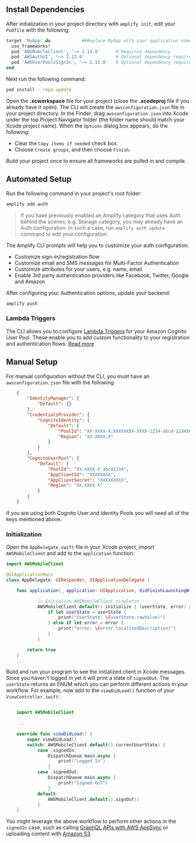 ## Install Dependencies

After initialization in your project directory with `amplify init`, edit your `Podfile` with the following:

```ruby
target 'MyApp' do            ##Replace MyApp with your application name
  use_frameworks!
  pod 'AWSMobileClient', '~> 2.13.0'      # Required dependency
  pod 'AWSAuthUI', '~> 2.13.0'            # Optional dependency required to use drop-in UI
  pod 'AWSUserPoolsSignIn', '~> 2.13.0'   # Optional dependency required to use drop-in UI
end
```

Next run the following command:

```bash
pod install --repo-update
```

Open the **.xcworkspace** file for your project (close the **.xcodeproj** file if you already have it open). The CLI will create the `awsconfiguration.json` file in your project directory. In the Finder, drag `awsconfiguration.json` into Xcode under the top Project Navigator folder (the folder name should match your Xcode project name). When the `Options` dialog box appears, do the following:

* Clear the `Copy items if needed` check box.
* Choose `Create groups`, and then choose `Finish`.

Build your project once to ensure all frameworks are pulled in and compile.

## Automated Setup

Run the following command in your project's root folder:

```bash
amplify add auth
```

> If you have previously enabled an Amplify category that uses Auth behind the scenes, e.g. Storage category, you may already have an Auth configuration. In such a case, run `amplify auth update` command to edit your configuration.

The Amplify CLI prompts will help you to customize your auth configuration:
- Customize sign-in/registration flow 
- Customize email and SMS messages for Multi-Factor Authentication
- Customize attributes for your users, e.g. name, email
- Enable 3rd party authentication providers like Facebook, Twitter, Google and Amazon

After configuring your Authentication options, update your backend:

```bash
amplify push
```

### Lambda Triggers

The CLI allows you to configure [Lambda Triggers](https://docs.aws.amazon.com/cognito/latest/developerguide/cognito-user-identity-pools-working-with-aws-lambda-triggers.html) for your Amazon Cognito User Pool. These enable you to add custom functionality to your registration and authentication flows. [Read more](/cli/auth/triggers)

## Manual Setup

For manual configuration without the CLI, you must have an `awsconfiguration.json` file with the following:

```json
    {
        "IdentityManager": {
            "Default": {}
        },
        "CredentialsProvider": {
            "CognitoIdentity": {
                "Default": {
                    "PoolId": "XX-XXXX-X:XXXXXXXX-XXXX-1234-abcd-1234567890ab",
                    "Region": "XX-XXXX-X"
                }
            }
        },
        "CognitoUserPool": {
            "Default": {
                "PoolId": "XX-XXXX-X_abcd1234",
                "AppClientId": "XXXXXXXX",
                "AppClientSecret": "XXXXXXXXX",
                "Region": "XX-XXXX-X"
            }
        }
    }
```

If you are using both Cognito User and Identity Pools you will need all of the keys mentioned above.

### Initialization

Open the `AppDelegate.swift` file in your Xcode project, import `AWSMobileClient` and add to the `application` function:

```swift
import AWSMobileClient

@UIApplicationMain
class AppDelegate: UIResponder, UIApplicationDelegate {

    func application(_ application: UIApplication, didFinishLaunchingWithOptions launchOptions: [UIApplication.LaunchOptionsKey: Any]?) -> Bool {

            // Initialize AWSMobileClient singleton
            AWSMobileClient.default().initialize { (userState, error) in
                if let userState = userState {
                    print("UserState: \(userState.rawValue)")
                } else if let error = error {
                    print("error: \(error.localizedDescription)")
                }
            }

        return true
    }
    ...
```

Build and run your program to see the initialized client in Xcode messages. Since you haven't logged in yet it will print a state of `signedOut`. The `userState` returns an ENUM which you can perform different actions in your workflow. For example, now add to the `viewDidLoad()` function of your `ViewController.swift`:

```swift

    import AWSMobileClient

    ...
    
    override func viewDidLoad() {
        super.viewDidLoad()
        switch( AWSMobileClient.default().currentUserState) {
            case .signedIn:
                DispatchQueue.main.async {
                    print("Logged In")
                }
            case .signedOut:
                DispatchQueue.main.async {
                    print("Signed Out")
                }
            default:
                AWSMobileClient.default().signOut()
            }
    }
```

You might leverage the above workflow to perform other actions in the `signedIn` case, such as calling [GraphQL APIs with AWS AppSync](~/sdk/api/graphql.md) or uploading content with [Amazon S3](~/sdk/storage/getting-started.md).
